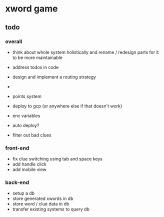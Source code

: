 # xword game

## todo

### overall

- think about whole system holistically and rename / redesign parts for it to be more maintainable

- address todos in code
- design and implement a routing strategy
-

- points system

- deploy to gcp (or anywhere else if that doesn't work)
- env variables
- auto deploy?

- filter out bad clues

### front-end

- fix clue switching using tab and space keys
- add handle click
- add mobile view

### back-end

- setup a db
- store generated xwords in db
- store word / clue data in db
- transfer existing systems to query db
